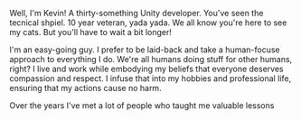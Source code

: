 Well, I'm Kevin! A thirty-something Unity developer. You've seen the tecnical shpiel. 10 year veteran, yada yada.
We all know you're here to see my cats. But you'll have to wait a bit longer!

I'm an easy-going guy. I prefer to be laid-back and take a human-focuse approach to everything I do. We're all humans doing stuff
for other humans, right? I live and work while embodying my beliefs that everyone deserves compassion and respect. I infuse that into
my hobbies and professional life, ensuring that my actions cause no harm.

Over the years I've met a lot of people who taught me valuable lessons

